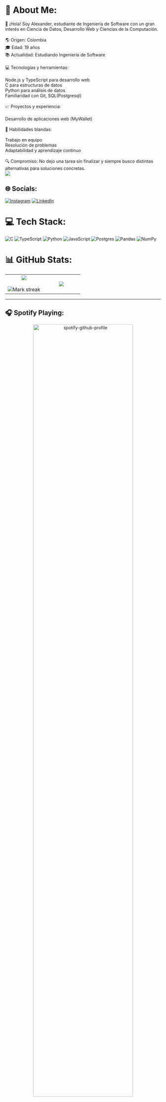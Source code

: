 # 💫 About Me:
👋 ¡Hola! Soy Alexander, estudiante de Ingeniería de Software con un gran interés en Ciencia de Datos, Desarrollo Web y Ciencias de la Computación.<br><br>🌎 Origen: Colombia<br>🎓 Edad: 19 años<br>📚 Actualidad: Estudiando Ingeniería de Software<br><br>💻 Tecnologías y herramientas:<br><br>    Node.js y TypeScript para desarrollo web<br>    C para estructuras de datos<br>    Python para análisis de datos<br>    Familiaridad con Git, SQL(Postgresql)<br><br>📈 Proyectos y experiencia:<br><br>    Desarrollo de aplicaciones web (MyWallet)<br><br>🌟  Habilidades blandas:<br><br>    Trabajo en equipo<br>    Resolución de problemas<br>    Adaptabilidad y aprendizaje continuo<br><br>🔍 Compromiso: No dejo una tarea sin finalizar y siempre busco distintas alternativas para soluciones concretas.
</br>[![](https://visitcount.itsvg.in/api?id=Arekkasu&icon=0&color=12)](https://visitcount.itsvg.in)

## 🌐 Socials:
[![Instagram](https://img.shields.io/badge/Instagram-%23E4405F.svg?logo=Instagram&logoColor=white)](https://instagram.com/alx_lozadac) [![LinkedIn](https://img.shields.io/badge/LinkedIn-%230077B5.svg?logo=linkedin&logoColor=white)](https://linkedin.com/in/alexander-lozada-caviedes-470569264) 

# 💻 Tech Stack:
![C](https://img.shields.io/badge/c-%2300599C.svg?style=for-the-badge&logo=c&logoColor=white) ![TypeScript](https://img.shields.io/badge/typescript-%23007ACC.svg?style=for-the-badge&logo=typescript&logoColor=white) ![Python](https://img.shields.io/badge/python-3670A0?style=for-the-badge&logo=python&logoColor=ffdd54) ![JavaScript](https://img.shields.io/badge/javascript-%23323330.svg?style=for-the-badge&logo=javascript&logoColor=%23F7DF1E) ![Postgres](https://img.shields.io/badge/postgres-%23316192.svg?style=for-the-badge&logo=postgresql&logoColor=white) ![Pandas](https://img.shields.io/badge/pandas-%23150458.svg?style=for-the-badge&logo=pandas&logoColor=white) ![NumPy](https://img.shields.io/badge/numpy-%23013243.svg?style=for-the-badge&logo=numpy&logoColor=white)
# 📊 GitHub Stats:
<p align="center">
  <!--- stats (start) -->
<table align="center">
<tr border="none">
<td width="50%" align="center">
  
  <img  align="center"  src="https://github-readme-stats.vercel.app/api?username=Arekkasu&theme=dark&show_icons=true&count_private=true" />
  <br></br>
  <img  title="🔥 Get streak stats for your profile at git.io/streak-stats" alt="Mark streak" src="https://github-readme-streak-stats.herokuapp.com/?user=Arekkasu&theme=dark&hide_border=false" /> 
</td>

<td width="50%" align="center">

  <img  align="center"  src="https://github-readme-stats.anuraghazra1.vercel.app/api/top-langs/?username=Arekkasu&theme=dark&hide_border=false&no-bg=true&no-frame=true&langs_count=10"/>
  
  </td>
</tr>
</table>
</p>


---

## 🎧 Spotify Playing:

<p align="center">
  <a href="https://github.com/kittinan/spotify-github-profile">
    <img width="80%" src="https://spotify-github-profile.kittinanx.com/api/view?uid=31ktk4wujw74c5tfozk5tjh66b5e&cover_image=true&theme=natemoo-re&show_offline=true&background_color=000000&interchange=true&bar_color=26a269&bar_color_cover=true" alt="spotify-github-profile" />
  </a>
</p>



<!-- Proudly created with GPRM ( https://gprm.itsvg.in ) -->

